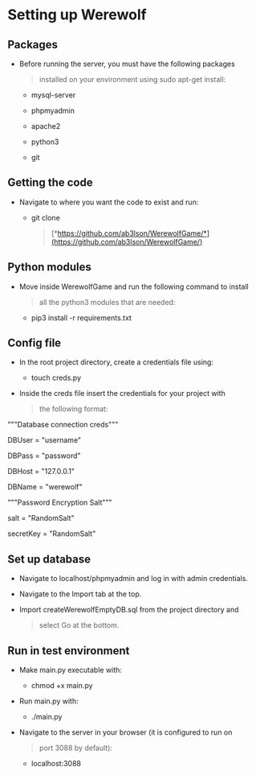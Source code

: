 **Setting up Werewolf**
=======================

Packages
--------

-   Before running the server, you must have the following packages
    > installed on your environment using sudo apt-get install:

    -   mysql-server

    -   phpmyadmin

    -   apache2

    -   python3

    -   git

Getting the code
----------------

-   Navigate to where you want the code to exist and run:

    -   git clone
        > [*https://github.com/ab3lson/WerewolfGame/*](https://github.com/ab3lson/WerewolfGame/)

Python modules
--------------

-   Move inside WerewolfGame and run the following command to install
    > all the python3 modules that are needed:

    -   pip3 install -r requirements.txt

Config file
-----------

-   In the root project directory, create a credentials file using:

    -   touch creds.py

-   Inside the creds file insert the credentials for your project with
    > the following format:

"""Database connection creds"""

DBUser = "username"

DBPass = "password"

DBHost = "127.0.0.1"

DBName = "werewolf"

"""Password Encryption Salt"""

salt = "RandomSalt"

secretKey = "RandomSalt"

Set up database
---------------

-   Navigate to localhost/phpmyadmin and log in with admin credentials.

-   Navigate to the Import tab at the top.

-   Import createWerewolfEmptyDB.sql from the project directory and
    > select Go at the bottom.

Run in test environment
-----------------------

-   Make main.py executable with:

    -   chmod +x main.py

-   Run main.py with:

    -   ./main.py

-   Navigate to the server in your browser (it is configured to run on
    > port 3088 by default):

    -   localhost:3088
